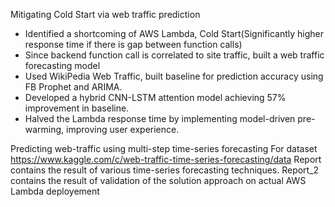 
Mitigating Cold Start via web traffic prediction
- Identified a shortcoming of AWS Lambda, Cold Start(Significantly higher response time if there is gap between function calls)
- Since backend function call is correlated to site traffic, built a web traffic forecasting model
- Used WikiPedia Web Traffic, built baseline for prediction accuracy using FB Prophet and ARIMA.
- Developed a hybrid CNN-LSTM attention model achieving 57% improvement in baseline.
-  Halved the Lambda response time by implementing model-driven pre-warming, improving user experience.



Predicting web-traffic using multi-step time-series forecasting
For dataset https://www.kaggle.com/c/web-traffic-time-series-forecasting/data
Report contains the result of various time-series forecasting techniques.
Report_2 contains the result of validation of the solution approach on actual AWS Lambda deployement
